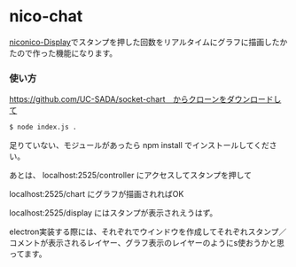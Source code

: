 # nico-chat

[niconico-Display](https://github.com/UC-SADA/niconico-Display)でスタンプを押した回数をリアルタイムにグラフに描画したかたので作った機能になります。

### 使い方

https://github.com/UC-SADA/socket-chart　からクローンをダウンロードして

```bash
$ node index.js .
```

足りていない、モジュールがあったら npm install でインストールしてください。

あとは、 localhost:2525/controller にアクセスしてスタンプを押して

localhost:2525/chart にグラフが描画されればOK

localhost:2525/display にはスタンプが表示されえうはず。

electron実装する際には、それぞれでウインドウを作成してそれぞれスタンプ／コメントが表示されるレイヤー、グラフ表示のレイヤーのようにs使おうかと思ってます。
